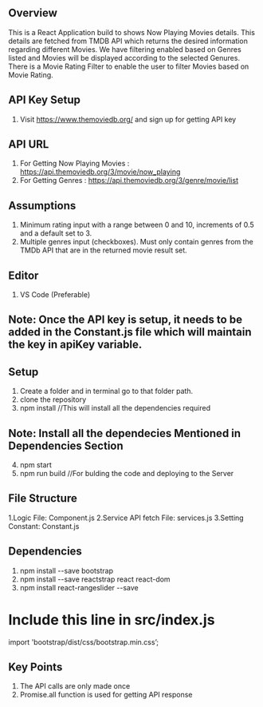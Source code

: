 ## Overview
This is a React Application build to shows Now Playing Movies details. This details are fetched from TMDB API which returns the desired information regarding different Movies. We have filtering enabled based on Genres listed and Movies will be displayed according to the selected Genures. There is a Movie Rating Filter to enable the user to filter Movies based on Movie Rating.

## API Key Setup
1. Visit https://www.themoviedb.org/ and sign up for getting API key

## API URL 
1. For Getting Now Playing Movies : https://api.themoviedb.org/3/movie/now_playing
2. For Getting Genres : https://api.themoviedb.org/3/genre/movie/list

## Assumptions
1. Minimum rating input with a range between 0 and 10, increments of 0.5 and a default set to 3.
2. Multiple genres input (checkboxes). Must only contain genres from the TMDb API that are in the returned movie result set.

## Editor
1. VS Code (Preferable)

## Note: Once the API key is setup, it needs to be added in the Constant.js file which will maintain the key in apiKey variable.

## Setup
1. Create a folder and in terminal go to that folder path.
2. clone the repository
3. npm install //This will install all the dependencies required
## Note: Install all the dependecies Mentioned in Dependencies Section
4. npm start
5. npm run build //For bulding the code and deploying to the Server

## File Structure
1.Logic File: Component.js
2.Service API fetch File: services.js
3.Setting Constant: Constant.js

## Dependencies
1. npm install --save bootstrap
2. npm install --save reactstrap react react-dom
3. npm install react-rangeslider --save
# Include this line in src/index.js
import 'bootstrap/dist/css/bootstrap.min.css’;   

## Key Points
1. The API calls are only made once
2. Promise.all function is used for getting API response

